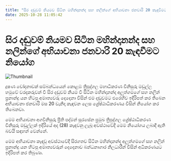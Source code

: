 ```yaml
---
title: "සිර දඬුවම් නියමව සිටින මහින්දානන්ද සහ නලින්ගේ අභියාචනා ජනවාරි 20 කැඳවීමට නියෝග"
date: 2025-10-28 11:05:42
---
```


# සිර දඬුවම් නියමව සිටින මහින්දානන්ද සහ නලින්ගේ අභියාචනා ජනවාරි 20 කැඳවීමට නියෝග

![Thumbnail](https://helakuru.sgp1.cdn.digitaloceanspaces.com/esana/images/lib/mahindananda-nalin-ui.jpg)

දූෂණ චෝදනාවක් සම්බන්ධයෙන් කොළඹ ත්‍රිපුද්ගල මහාධිකරණ විනිසුරු මඩුල්ල හමුවේ වරදකරුවන් වී සිර දඬුවම් නියම වී සිටින මහින්දානන්ද අලුත්ගමගේ සහ නලින් ප්‍රනාන්දු යන හිටපු අමාත්‍යවරු දෙදෙනා විසින් එම දඬුවමට එරෙහිව ඉදිරිපත් කර තිබෙන අභියාචනා ජනවාරි මස 20 වැනිදා කැඳවන ලෙස ශ්‍රේෂ්ඨාධිකරණය විසින් නියෝග කර තිබෙනවා.

මෙම අභියාචනා අගවිනිසුරු ප්‍රීති පද්මන් සූරසේන ප්‍රමුඛ ත්‍රිපුද්ගල ශ්‍රේෂ්ඨාධිකරණ විනිසුරු මඩුල්ලක් ඉදිරියේ අද (28) කැඳවනු ලැබූ අවස්ථාවේදී මෙම නියෝගය ලබාදී ඇති බවයි සඳහන් වෙන්නේ.

මෙම අභියාචනා කැඳවූ අවස්ථාවේදී සිරගතව සිටින මහින්දානන්ද අලුත්ගමගේ සහ නලින් ප්‍රනාන්දු යන හිටපු අමාත්‍යවරුන් දෙදෙනාව බන්ධනාගාර නිලධාරීන් විසින් අධිකරණයට ඉදිරිපත් කර තිබුණා.

